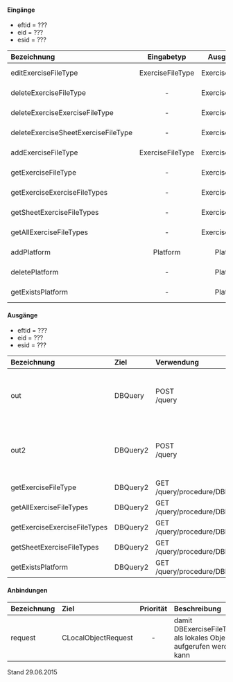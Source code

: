 <!--
  - @file de.md
  -
  - @license http://www.gnu.org/licenses/gpl-3.0.html GPL version 3
  -
  - @package OSTEPU (https://github.com/ostepu/system)
  - @since 0.3.5
  -
  - @author Till Uhlig <till.uhlig@student.uni-halle.de>
  - @date 2015
 -->

#### Eingänge
- eftid = ???
- eid = ???
- esid = ???

| Bezeichnung  | Eingabetyp  | Ausgabetyp | Befehl | Beschreibung |
| :----------- |:-----------:| :---------:| :----- | :----------- |
|editExerciseFileType|ExerciseFileType|ExerciseFileType|PUT<br>/exercisefiletype(/exercisefiletype)/:eftid| ??? |
|deleteExerciseFileType|-|ExerciseFileType|DELETE<br>/exercisefiletype(/exercisefiletype)/:eftid| ??? |
|deleteExerciseExerciseFileType|-|ExerciseFileType|DELETE<br>/exercisefiletype/exercise/:eid| ??? |
|deleteExerciseSheetExerciseFileType|-|ExerciseFileType|DELETE<br>/exercisefiletype/exercisesheet/:esid| ??? |
|addExerciseFileType|ExerciseFileType|ExerciseFileType|POST<br>/exercisefiletype| ??? |
|getExerciseFileType|-|ExerciseFileType|GET<br>/exercisefiletype(/exercisefiletype)/:eftid| ??? |
|getExerciseExerciseFileTypes|-|ExerciseFileType|GET<br>/exercisefiletype(/exercisefiletype)/exercise/:eid| ??? |
|getSheetExerciseFileTypes|-|ExerciseFileType|GET<br>/exercisefiletype(/exercisefiletype)/exercisesheet/:esid| ??? |
|getAllExerciseFileTypes|-|ExerciseFileType|GET<br>/exercisefiletype(/exercisefiletype)| ??? |
|addPlatform|Platform|Platform|POST<br>/platform| ??? |
|deletePlatform|-|Platform|DELETE<br>/platform| ??? |
|getExistsPlatform|-|Platform|GET<br>/link/exists/platform| ??? |

#### Ausgänge
- eftid = ???
- eid = ???
- esid = ???

| Bezeichnung  | Ziel  | Verwendung | Beschreibung |
| :----------- |:----- | :--------- | :----------- |
|out|DBQuery|POST<br>/query| wird für EDIT, DELETE<br>und POST<br>SQL-Templates verwendet |
|out2|DBQuery2|POST<br>/query| wird für EDIT, DELETE<br>und POST<br>SQL-Templates verwendet |
|getExerciseFileType|DBQuery2|GET<br>/query/procedure/DBExerciseFileTypeGetExerciseFileType/:eftid| Prozeduraufruf |
|getAllExerciseFileTypes|DBQuery2|GET<br>/query/procedure/DBExerciseFileTypeGetAllExerciseFileTypes| Prozeduraufruf |
|getExerciseExerciseFileTypes|DBQuery2|GET<br>/query/procedure/DBExerciseFileTypeGetExerciseExerciseFileTypes/:eid| Prozeduraufruf |
|getSheetExerciseFileTypes|DBQuery2|GET<br>/query/procedure/DBExerciseFileTypeGetSheetExerciseFileTypes/:esid| Prozeduraufruf |
|getExistsPlatform|DBQuery2|GET<br>/query/procedure/DBExerciseFileTypeGetExistsPlatform| Prozeduraufruf |

#### Anbindungen
| Bezeichnung  | Ziel  | Priorität | Beschreibung |
| :----------- |:----- | :--------:| :------------|
|request|CLocalObjectRequest|-| damit DBExerciseFileType als lokales Objekt aufgerufen werden kann |

Stand 29.06.2015
